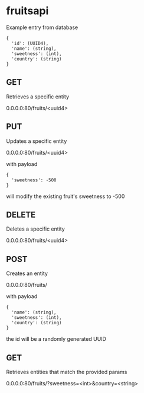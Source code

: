 # fruitsapi

Example entry from database
```
{
  'id': (UUID4),
  'name': (string),
  'sweetness': (int),
  'country': (string)
}
```

## GET
Retrieves a specific entity

0.0.0.0:80/fruits/\<uuid4\>

## PUT
Updates a specific entity

0.0.0.0:80/fruits/\<uuid4\>

with payload
```
{
  'sweetness': -500
}
```

will modify the existing fruit's sweetness to -500

## DELETE
Deletes a specific entity

0.0.0.0:80/fruits/\<uuid4\>

## POST
Creates an entity

0.0.0.0:80/fruits/

with payload
```
{
  'name': (string),
  'sweetness': (int),
  'country': (string)
}
```
the id will be a randomly generated UUID

## GET
Retrieves entities that match the provided params

0.0.0.0:80/fruits/?sweetness=\<int\>&country=\<string\>
